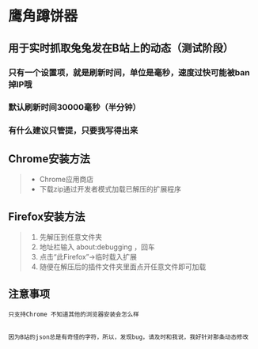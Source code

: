 # 鹰角蹲饼器

## 用于实时抓取兔兔发在B站上的动态（测试阶段）

### 只有一个设置项，就是刷新时间，单位是毫秒，速度过快可能被ban掉IP哦

### 默认刷新时间30000毫秒（半分钟）

### 有什么建议只管提，只要我写得出来

## Chrome安装方法
> - Chrome应用商店
> - 下载zip通过开发者模式加载已解压的扩展程序
> 
## Firefox安装方法
> 1. 先解压到任意文件夹
> 2. 地址栏输入 about:debugging ，回车
> 3. 点击“此Firefox”->临时载入扩展
> 4. 随便在解压后的插件文件夹里面点开任意文件即可加载
> 
## 注意事项
    只支持Chrome 不知道其他的浏览器安装会怎么样
##
    因为B站的json总是有奇怪的字符，所以，发现bug，请及时和我说，我好针对那条动态修改
